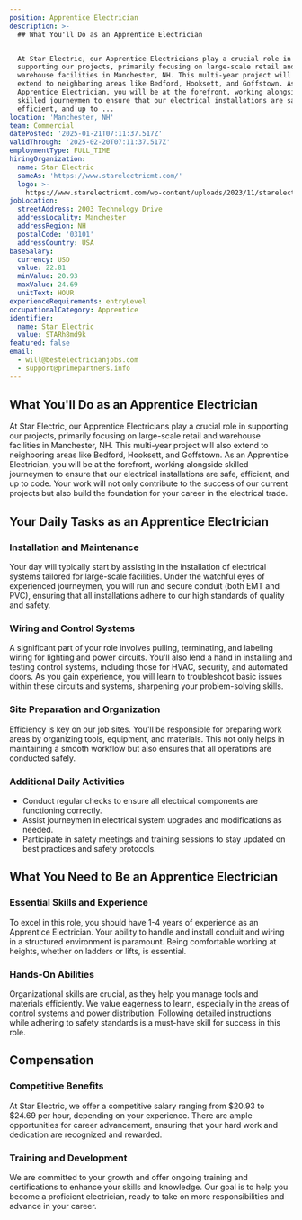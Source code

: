 ```yaml
---
position: Apprentice Electrician
description: >-
  ## What You'll Do as an Apprentice Electrician


  At Star Electric, our Apprentice Electricians play a crucial role in
  supporting our projects, primarily focusing on large-scale retail and
  warehouse facilities in Manchester, NH. This multi-year project will also
  extend to neighboring areas like Bedford, Hooksett, and Goffstown. As an
  Apprentice Electrician, you will be at the forefront, working alongside
  skilled journeymen to ensure that our electrical installations are safe,
  efficient, and up to ...
location: 'Manchester, NH'
team: Commercial
datePosted: '2025-01-21T07:11:37.517Z'
validThrough: '2025-02-20T07:11:37.517Z'
employmentType: FULL_TIME
hiringOrganization:
  name: Star Electric
  sameAs: 'https://www.starelectricmt.com/'
  logo: >-
    https://www.starelectricmt.com/wp-content/uploads/2023/11/starelectric-favicon-black-and-white.svg
jobLocation:
  streetAddress: 2003 Technology Drive
  addressLocality: Manchester
  addressRegion: NH
  postalCode: '03101'
  addressCountry: USA
baseSalary:
  currency: USD
  value: 22.81
  minValue: 20.93
  maxValue: 24.69
  unitText: HOUR
experienceRequirements: entryLevel
occupationalCategory: Apprentice
identifier:
  name: Star Electric
  value: STARh8md9k
featured: false
email:
  - will@bestelectricianjobs.com
  - support@primepartners.info
---
```




## What You'll Do as an Apprentice Electrician

At Star Electric, our Apprentice Electricians play a crucial role in supporting our projects, primarily focusing on large-scale retail and warehouse facilities in Manchester, NH. This multi-year project will also extend to neighboring areas like Bedford, Hooksett, and Goffstown. As an Apprentice Electrician, you will be at the forefront, working alongside skilled journeymen to ensure that our electrical installations are safe, efficient, and up to code. Your work will not only contribute to the success of our current projects but also build the foundation for your career in the electrical trade.

## Your Daily Tasks as an Apprentice Electrician

### Installation and Maintenance

Your day will typically start by assisting in the installation of electrical systems tailored for large-scale facilities. Under the watchful eyes of experienced journeymen, you will run and secure conduit (both EMT and PVC), ensuring that all installations adhere to our high standards of quality and safety.

### Wiring and Control Systems

A significant part of your role involves pulling, terminating, and labeling wiring for lighting and power circuits. You'll also lend a hand in installing and testing control systems, including those for HVAC, security, and automated doors. As you gain experience, you will learn to troubleshoot basic issues within these circuits and systems, sharpening your problem-solving skills.

### Site Preparation and Organization

Efficiency is key on our job sites. You'll be responsible for preparing work areas by organizing tools, equipment, and materials. This not only helps in maintaining a smooth workflow but also ensures that all operations are conducted safely.

### Additional Daily Activities

- Conduct regular checks to ensure all electrical components are functioning correctly.
- Assist journeymen in electrical system upgrades and modifications as needed.
- Participate in safety meetings and training sessions to stay updated on best practices and safety protocols.

## What You Need to Be an Apprentice Electrician

### Essential Skills and Experience

To excel in this role, you should have 1-4 years of experience as an Apprentice Electrician. Your ability to handle and install conduit and wiring in a structured environment is paramount. Being comfortable working at heights, whether on ladders or lifts, is essential. 

### Hands-On Abilities

Organizational skills are crucial, as they help you manage tools and materials efficiently. We value eagerness to learn, especially in the areas of control systems and power distribution. Following detailed instructions while adhering to safety standards is a must-have skill for success in this role.

## Compensation

### Competitive Benefits

At Star Electric, we offer a competitive salary ranging from $20.93 to $24.69 per hour, depending on your experience. There are ample opportunities for career advancement, ensuring that your hard work and dedication are recognized and rewarded.

### Training and Development

We are committed to your growth and offer ongoing training and certifications to enhance your skills and knowledge. Our goal is to help you become a proficient electrician, ready to take on more responsibilities and advance in your career.